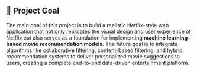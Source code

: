 ## 🎯 Project Goal
The main goal of this project is to build a realistic Netflix-style web application that not only replicates the visual design and user experience of Netflix but also serves as a foundation for implementing **machine learning–based movie recommendation models**. The future goal is to integrate algorithms like collaborative filtering, content-based filtering, and hybrid recommendation systems to deliver personalized movie suggestions to users, creating a complete end-to-end data-driven entertainment platform.
